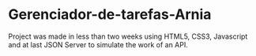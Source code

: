 # Gerenciador-de-tarefas-Arnia
 
Project was made in less than two weeks using HTML5, CSS3, Javascript and at last JSON Server to simulate the work of an API.
